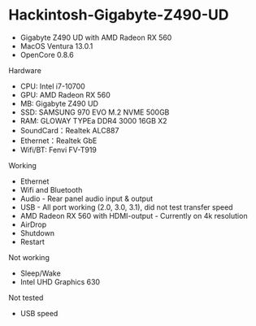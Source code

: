 # Hackintosh-Gigabyte-Z490-UD
* Gigabyte Z490 UD with AMD Radeon RX 560
* MacOS Ventura 13.0.1
* OpenCore 0.8.6 


Hardware
* CPU: Intel i7-10700
* GPU: AMD Radeon RX 560
* MB: Gigabyte Z490 UD
* SSD: SAMSUNG 970 EVO M.2 NVME 500GB
* RAM: GLOWAY TYPEa DDR4 3000 16GB X2
* SoundCard：Realtek ALC887
* Ethernet：Realtek GbE
* Wifi/BT: Fenvi FV-T919

Working
* Ethernet
* Wifi and Bluetooth
* Audio - Rear panel audio input & output
* USB - All port working (2.0, 3.0, 3.1), did not test transfer speed
* AMD Radeon RX 560 with HDMI-output - Currently on 4k resolution
* AirDrop
* Shutdown
* Restart

Not working
* Sleep/Wake
* Intel UHD Graphics 630

Not tested
* USB speed

